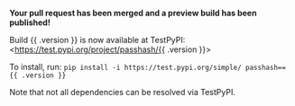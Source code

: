**Your pull request has been merged and a preview build has been published!**

Build {{ .version }} is now available at TestPyPI: <https://test.pypi.org/project/passhash/{{ .version }}>

To install, run: `pip install -i https://test.pypi.org/simple/ passhash=={{ .version }}`

Note that not all dependencies can be resolved via TestPyPI.
